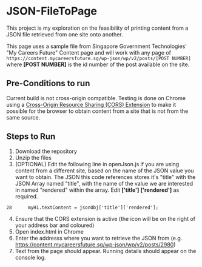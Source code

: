 # JSON-FileToPage
This project is my exploration on the feasibility of printing content from a JSON file retrieved from one site onto another. 

This page uses a sample file from Singapore Government Technologies' "My Careers Future" Content page and will work with any page of `https://content.mycareersfuture.sg/wp-json/wp/v2/posts/[POST NUMBER]` where **[POST NUMBER]** is the id number of the post available on the site. 

## Pre-Conditions to run
Current build is not cross-origin compatible. Testing is done on Chrome using a [Cross-Origin Resource Sharing (CORS) Extension](https://chrome.google.com/webstore/detail/allow-cors-access-control/lhobafahddgcelffkeicbaginigeejlf?hl=en-US) to make it possible for the browser to obtain content from a site that is not from the same source. 

## Steps to Run 
1. Download the repository 
2. Unzip the files 
3. (OPTIONAL) Edit the following line in openJson.js if you are using content from a different site, based on the name of the JSON value you want to obtain. The JSON this code references stores it's "title" with the JSON Array named "title", with the name of the value we are interested in named "rendered" within the array. Edit **['title']** **['rendered']** as required.   

```
28      myH1.textContent = jsonObj['title']['rendered'];
```
4. Ensure that the CORS extension is active (the icon will be on the right of your address bar and coloured) 
5. Open index.html in Chrome 
6. Enter the addresss where you want to retrieve the JSON from (e.g. https://content.mycareersfuture.sg/wp-json/wp/v2/posts/2980) 
7. Text from the page should appear. Running details should appear on the console log. 
